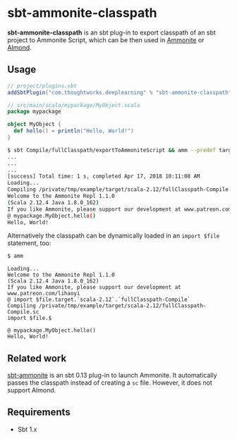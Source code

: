 # sbt-ammonite-classpath

**sbt-ammonite-classpath** is an sbt plug-in to export classpath of an sbt project to Ammonite Script, which can be then used in [Ammonite](https://ammonite.io/) or [Almond](http://almond.sh/).

## Usage

``` sbt
// project/plugins.sbt
addSbtPlugin("com.thoughtworks.deeplearning" % "sbt-ammonite-classpath" % "latest.release")
```

``` scala
// src/main/scala/mypackage/MyObject.scala
package mypackage

object MyObject {
  def hello() = println("Hello, World!")
}
```

``` bash
$ sbt Compile/fullClasspath/exportToAmmoniteScript && amm --predef target/scala-2.12/fullClasspath-Compile.sc
...
...
...
[success] Total time: 1 s, completed Apr 17, 2018 10:11:08 AM
Loading...
Compiling /private/tmp/example/target/scala-2.12/fullClasspath-Compile.sc
Welcome to the Ammonite Repl 1.1.0
(Scala 2.12.4 Java 1.8.0_162)
If you like Ammonite, please support our development at www.patreon.com/lihaoyi
@ mypackage.MyObject.hello() 
Hello, World!
```

Alternatively the classpath can be dynamically loaded in an `import $file` statement, too:

``` bash
$ amm
```

```
Loading...
Welcome to the Ammonite Repl 1.1.0
(Scala 2.12.4 Java 1.8.0_162)
If you like Ammonite, please support our development at www.patreon.com/lihaoyi
@ import $file.target.`scala-2.12`.`fullClasspath-Compile` 
Compiling /private/tmp/example/target/scala-2.12/fullClasspath-Compile.sc
import $file.$                                          

@ mypackage.MyObject.hello() 
Hello, World!
```
## Related work

[sbt-ammonite](https://github.com/alexarchambault/sbt-ammonite) is an sbt 0.13 plug-in to launch Ammonite. It automatically passes the classpath instead of creating a `sc` file. However, it does not support Almond.

## Requirements

* Sbt 1.x
